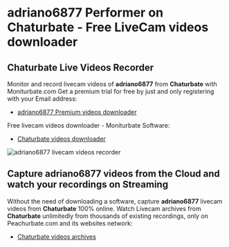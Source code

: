 # adriano6877 Performer on Chaturbate - Free LiveCam videos downloader

## Chaturbate Live Videos Recorder

Monitor and record livecam videos of **adriano6877** from **Chaturbate** with Moniturbate.com
Get a premium trial for free by just and only registering with your Email address:
* [adriano6877 Premium videos downloader](https://moniturbate.com/request-demo-licence-key.html)

Free livecam videos downloader - Moniturbate Software:
* [Chaturbate videos downloader](https://moniturbate.com/moniturbate-download-software.html)

![adriano6877 livecam videos recorder](https://peachurnet.com/templates/moniturbate-software.png)


## Capture adriano6877 videos from the Cloud and watch your recordings on Streaming

Without the need of downloading a software, capture **adriano6877** livecam videos from **Chaturbate** 100% online.
Watch Livecam archives from **Chaturbate** unlimitedly from thousands of existing recordings, only on Peachurbate.com and its websites network:
* [Chaturbate videos archives](https://peachurnet.com/)